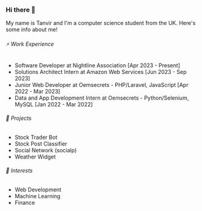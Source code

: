 ### Hi there :wave:

My name is Tanvir and I'm a computer science student from the UK. Here's some info about me!

###### :zap: Work Experience
- Software Developer at Nightline Association [Apr 2023 - Present]
- Solutions Architect Intern at Amazon Web Services [Jun 2023 - Sep 2023]
- Junior Web Developer at Oemsecrets - PHP/Laravel, JavaScript  [Apr 2022 - Mar 2023]
- Data and App Development Intern at Oemsecrets - Python/Selenium, MySQL [Jan 2022 - Mar 2022]


###### :telescope: Projects
- Stock Trader Bot
- Stock Post Classifier
- Social Network (socialp)
- Weather Widget

###### :seedling: Interests
- Web Development
- Machine Learning 
- Finance
